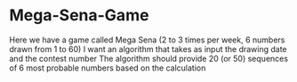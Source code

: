 # Mega-Sena-Game
Here we have a game called Mega Sena (2 to 3 times per week, 6 numbers drawn from 1 to 60)  I want an algorithm that takes as input the drawing date and the contest number  The algorithm should provide 20 (or 50) sequences of 6 most probable numbers based on the calculation
